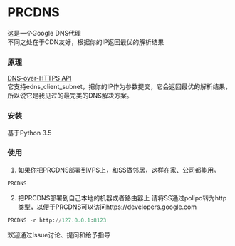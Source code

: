 # PRCDNS
这是一个Google DNS代理   
不同之处在于CDN友好，根据你的IP返回最优的解析结果
### 原理
[DNS-over-HTTPS API](https://developers.google.com/speed/public-dns/docs/dns-over-https)   
它支持edns_client_subnet，把你的IP作为参数提交，它会返回最优的解析结果，所以说它是我见过的最完美的DNS解决方案。

### 安装
基于Python 3.5
### 使用
1. 如果你把PRCDNS部署到VPS上，和SS做邻居，这样在家、公司都能用。  
```python
PRCDNS
```
2. 把PRCDNS部署到自己本地的机器或者路由器上
请将SS通过polipo转为http类型，以便于PRCDNS可以访问https://developers.google.com
```python
PRCDNS -r http://127.0.0.1:8123
```

欢迎通过Issue讨论、提问和给予指导    